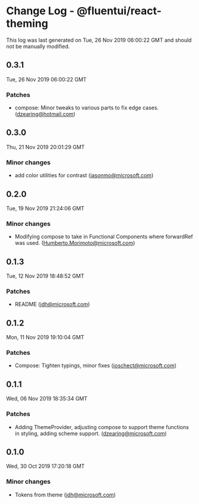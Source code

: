 # Change Log - @fluentui/react-theming

This log was last generated on Tue, 26 Nov 2019 06:00:22 GMT and should not be manually modified.

## 0.3.1
Tue, 26 Nov 2019 06:00:22 GMT

### Patches

- compose: Minor tweaks to various parts to fix edge cases. (dzearing@hotmail.com)
## 0.3.0
Thu, 21 Nov 2019 20:01:29 GMT

### Minor changes

- add color utilities for contrast (jasonmo@microsoft.com)
## 0.2.0
Tue, 19 Nov 2019 21:24:06 GMT

### Minor changes

- Modifying compose to take in Functional Components where forwardRef was used. (Humberto.Morimoto@microsoft.com)
## 0.1.3
Tue, 12 Nov 2019 18:48:52 GMT

### Patches

- README (jdh@microsoft.com)
## 0.1.2
Mon, 11 Nov 2019 19:10:04 GMT

### Patches

- Compose: Tighten typings, minor fixes (joschect@microsoft.com)
## 0.1.1
Wed, 06 Nov 2019 18:35:34 GMT

### Patches

- Adding ThemeProvider, adjusting compose to support theme functions in styling, adding scheme support. (dzearing@microsoft.com)
## 0.1.0
Wed, 30 Oct 2019 17:20:18 GMT

### Minor changes

- Tokens from theme (jdh@microsoft.com)